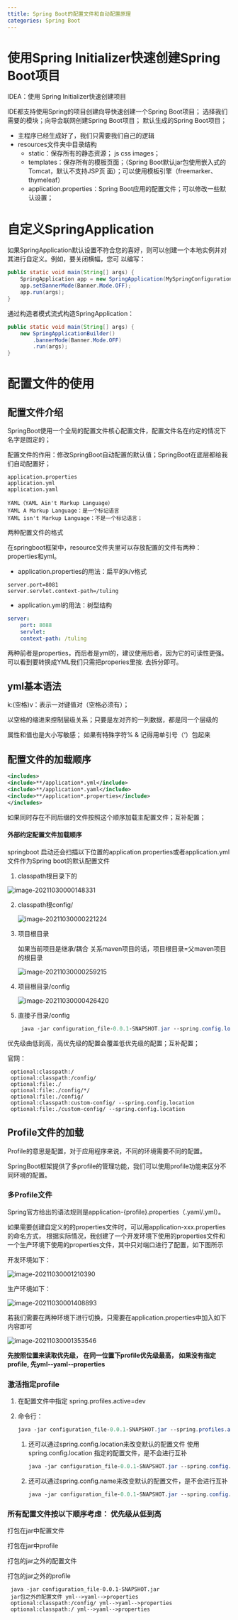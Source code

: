 ```yaml
---
ttitle: Spring Boot的配置文件和自动配置原理
categories: Spring Boot
---
```


# 使用Spring Initializer快速创建Spring Boot项目

IDEA：使用 Spring Initializer快速创建项目 

IDE都支持使用Spring的项目创建向导快速创建一个Spring Boot项目； 选择我们需要的模块；向导会联网创建Spring Boot项目； 默认生成的Spring Boot项目； 

- 主程序已经生成好了，我们只需要我们自己的逻辑 
- resources文件夹中目录结构 
  - static：保存所有的静态资源； js css images； 
  - templates：保存所有的模板页面；（Spring Boot默认jar包使用嵌入式的Tomcat，默认不支持JSP页 面）；可以使用模板引擎（freemarker、thymeleaf）
  - application.properties：Spring Boot应用的配置文件；可以修改一些默认设置；

# 自定义SpringApplication

如果SpringApplication默认设置不符合您的喜好，则可以创建一个本地实例并对其进行自定义。例如，要关闭横幅，您可 以编写：

```java
public static void main(String[] args) {
    SpringApplication app = new SpringApplication(MySpringConfiguration.class);
    app.setBannerMode(Banner.Mode.OFF);
    app.run(args);
}
```

通过构造者模式流式构造SpringApplication：

```java
public static void main(String[] args) {
    new SpringApplicationBuilder()
        .bannerMode(Banner.Mode.OFF)
        .run(args);
}
```

# 配置文件的使用

## 配置文件介绍

SpringBoot使用一个全局的配置文件核心配置文件，配置文件名在约定的情况下名字是固定的； 

配置文件的作用：修改SpringBoot自动配置的默认值；SpringBoot在底层都给我们自动配置好；

```
application.properties
application.yml 
application.yaml

YAML（YAML Ain't Markup Language） 
YAML A Markup Language：是一个标记语言 
YAML isn't Markup Language：不是一个标记语言；
```

两种配置文件的格式

在springboot框架中，resource文件夹里可以存放配置的文件有两种：properties和yml。

- application.properties的用法：扁平的k/v格式

```properties
server.port=8081
server.servlet.context‐path=/tuling
```

- application.yml的用法：树型结构

```yml
server:
	port: 8088
	servlet:
	context‐path: /tuling
```

两种前者是properties，而后者是yml的，建议使用后者，因为它的可读性更强。 可以看到要转换成YML我们只需把properies里按. 去拆分即可。

## yml基本语法

k:(空格)v：表示一对键值对（空格必须有）； 

以空格的缩进来控制层级关系；只要是左对齐的一列数据，都是同一个层级的 

属性和值也是大小写敏感； 如果有特殊字符% & 记得用单引号（‘）包起来

## 配置文件的加载顺序 

```xml
<includes>
<include>**/application*.yml</include>
<include>**/application*.yaml</include>
<include>**/application*.properties</include>
</includes>
```

如果同时存在不同后缀的文件按照这个顺序加载主配置文件；互补配置；

#### 外部约定配置文件加载顺序

springboot 启动还会扫描以下位置的application.properties或者application.yml文件作为Spring boot的默认配置文件

1.  classpath根目录下的

   ![image-20211030000148331](https://gitee.com/YuerryHUAHUA/figure/raw/master/img/20211130095236.png)

2. classpath根config/

   ![image-20211030000221224](https://gitee.com/YuerryHUAHUA/figure/raw/master/img/20211130095238.png)

3. 项目根目录

   如果当前项目是继承/耦合 关系maven项目的话，项目根目录=父maven项目的根目录

   ![image-20211030000259215](https://gitee.com/YuerryHUAHUA/figure/raw/master/img/20211130095242.png)

4. 项目根目录/config

   ![image-20211030000426420](https://gitee.com/YuerryHUAHUA/figure/raw/master/img/20211130095244.png)

5. 直接子目录/config

   ```powershell
    java ‐jar configuration_file‐0.0.1‐SNAPSHOT.jar ‐‐spring.config.location=D:\config/
   ```

优先级由低到高，高优先级的配置会覆盖低优先级的配置；互补配置；

官网：

```
 optional:classpath:/
 optional:classpath:/config/
 optional:file:./
 optional:file:./config/*/
 optional:file:./config/
 optional:classpath:custom‐config/ ‐‐spring.config.location
 optional:file:./custom‐config/ ‐‐spring.config.location
```

## Profile文件的加载

Profile的意思是配置，对于应用程序来说，不同的环境需要不同的配置。

SpringBoot框架提供了多profile的管理功能，我们可以使用profile功能来区分不同环境的配置。

### 多Profile文件

Spring官方给出的语法规则是application-{profile}.properties（.yaml/.yml）。

如果需要创建自定义的的properties文件时，可以用application-xxx.properties的命名方式， 根据实际情况，我创建了一个开发环境下使用的properties文件和一个生产环境下使用的properties文件，其中只对端口进行了配置，如下图所示

开发环境如下：

![image-20211030001210390](https://gitee.com/YuerryHUAHUA/figure/raw/master/img/20211130095252.png)

生产环境如下：

![image-20211030001408893](https://gitee.com/YuerryHUAHUA/figure/raw/master/img/20211130095255.png)

若我们需要在两种环境下进行切换，只需要在application.properties中加入如下内容即可

![image-20211030001353546](https://gitee.com/YuerryHUAHUA/figure/raw/master/img/20211130095257.png)

**先按照位置来读取优先级， 在同一位置下profile优先级最高， 如果没有指定profile, 先yml‐‐yaml‐‐properties**

### 激活指定profile

1.  在配置文件中指定 spring.profiles.active=dev

2. 命令行：

   ```powershell
   java ‐jar configuration_file‐0.0.1‐SNAPSHOT.jar ‐‐spring.profiles.active=dev；
   ```

   1. 还可以通过spring.config.location来改变默认的配置文件 使用spring.config.location 指定的配置文件，是不会进行互补

      ```powershell
      java ‐jar configuration_file‐0.0.1‐SNAPSHOT.jar ‐‐spring.config.location=D:/application.properties
      ```

   2. 还可以通过spring.config.name来改变默认的配置文件，是不会进行互补

      ```powershell
      java ‐jar configuration_file‐0.0.1‐SNAPSHOT.jar ‐‐spring.config.name=application‐prod
      ```

### 所有配置文件按以下顺序考虑： 优先级从低到高

打包在jar中配置文件 

打包在jar中profile 

打包的jar之外的配置文件 

打包的jar之外的profile

```
 java ‐jar configuration_file‐0.0.1‐SNAPSHOT.jar
 jar包之外的配置文件 yml‐‐>yaml‐‐>properties
 optional:classpath:/config/ yml‐‐>yaml‐‐>properties
 optional:classpath:/ yml‐‐>yaml‐‐>properties
```



